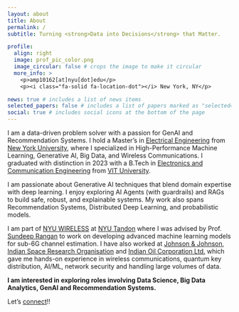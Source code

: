 ```yaml
---
layout: about
title: About
permalink: /
subtitle: Turning <strong>Data into Decisions</strong> that Matter.

profile:
  align: right
  image: prof_pic_color.png
  image_circular: false # crops the image to make it circular
  more_info: >
    <p>amp10162[at]nyu[dot]edu</p>
    <p><i class="fa-solid fa-location-dot"></i> New York, NY</p>

news: true # includes a list of news items
selected_papers: false # includes a list of papers marked as "selected={true}"
social: true # includes social icons at the bottom of the page
---
```



I am a data-driven problem solver with a passion for GenAI and Recommendation Systems. I hold a Master’s in [Electrical Engineering](https://engineering.nyu.edu/academics/departments/electrical-and-computer-engineering) from [New York University](https://www.nyu.edu/), where I specialized in High-Performance Machine Learning, Generative AI, Big Data, and Wireless Communications. I graduated with distinction in 2023 with a B.Tech in [Electronics and Communication Engineering](https://vit.ac.in/schools/school-of-electronics-engineering) from [VIT University](https://vit.ac.in/).

I am passionate about Generative AI techniques that blend domain expertise with deep learning. I enjoy exploring AI Agents (with guardrails) and RAGs to build safe, robust, and explainable systems. My work also spans Recommendation Systems, Distributed Deep Learning, and probabilistic models.

I am part of [NYU WIRELESS](https://engineering.nyu.edu/research-innovation/centers/nyu-wireless) at [NYU Tandon](https://engineering.nyu.edu/) where I was advised by Prof. [Sundeep Rangan](https://engineering.nyu.edu/faculty/sundeep-rangan) to work on developing advanced machine learning models for sub-6G channel estimation. I have also worked at [Johnson & Johnson](https://thenext.jnjmedtech.com/), [Indian Space Research Organisation](https://www.isro.gov.in/) and [Indian Oil Corporation Ltd.](https://www.iocl.com/) which gave me hands-on experience in wireless communications, quantum key distribution, AI/ML, network security and handling large volumes of data.

**I am interested in exploring roles involving Data Science, Big Data Analytics, GenAI and Recommendation Systems.**

Let’s [connect](https://www.linkedin.com/in/panuj/)!!













<!-- ***Data Science & Generative AI. Understanding the "black box" in AI.***

I’m a data-driven problem solver passionate about Generative AI and AI Agents. I hold a Master’s in [Electrical Engineering](https://www.engineering.columbia.edu/electrical-engineering-department) from [Columbia University](https://en.wikipedia.org/wiki/Columbia_University), specializing in Machine Learning, Generative AI, NLP, and Big Data. I completed my B.Tech. from [VIT University](https://en.wikipedia.org/wiki/Vellore_Institute_of_Technology) in 2023, graduating with distinction.

My interests include Generative AI techniques that facilitates the integration of domain knowledge and deep learning models. I am passionate about exploring how AI Agents(with guardrails) and RAGs can foster safe, robust, and explainable AI. I have also worked on other topics like Recommendation Systems, LLM finetuning and probabilistic models.

I was part of [DitecT lab](https://www.columbia.edu/~yf2578/) at [Columbia Engineering](https://www.engineering.columbia.edu) and I was advised by Dr. [Sharon Di](https://www.engineering.columbia.edu/faculty-staff/directory/sharon-di) & [Zhaobin Mo](https://zhaobinmo.github.io) where I developed a custom R-CNN model for autonomous vehicles to generate control signals and reducing data volume by 32% via Data distillation.

During my summer internship at Nokia, I designed an MLP-Mixer Autoencoder for 6G networks at [Nokia](https://www.nokia.com/), cutting model parameters by 50%, and fine-tuned LLMs to save 25+ hours on document summarization. Prior to Columbia University I have also worked at [ISRO](https://www.isro.gov.in/) and [Indian Oil Corporation Ltd.](https://en.wikipedia.org/wiki/Indian_Oil_Corporation) which gave me hands-on experience in AI, network security, and Data engineering.

My leadership as a PDL Fellow at Columbia University and volunteer work with the Blind People’s Association reflect my commitment to societal impact.

I am interested in exploring roles involving Data Science & Analytics, Generative AI, AI Agents and Recomendation systems. 

Let’s [connect](https://www.linkedin.com/in/patelapurva/)!! -->












<!-- Hi, 

I’m Apurva Patel — a data-driven problem solver with a passion for transforming cutting-edge technology into real-world solutions. I recently graduated with a Master’s in [Electrical Engineering](https://www.engineering.columbia.edu/electrical-engineering-department) from [Columbia University](https://en.wikipedia.org/wiki/Columbia_University), where I specialized in Machine Learning, Generative AI, NLP, and Big Data Analytics. My academic journey has been shaped by a relentless curiosity for solving complex challenges, and my work reflects a commitment to driving meaningful innovation.

At Columbia, I’ve had the privilege of merging theory with practice. As a Graduate Research Assistant, I developed a custom R-CNN architecture to optimize control signal generation for autonomous vehicles, achieving a 32% reduction in data volume through advanced data distillation techniques. My experience as a Graduate Teaching Assistant for Big Data Analytics and Data Visualization enabled me to mentor over 150+ students, sharing insights and fostering a collaborative learning environment.

Professionally, I’ve worked on the frontier of technology at [Nokia](https://www.nokia.com/), where I designed a MLP-Mixer based Autoencoder for 6G channel data compression, outperforming industry benchmarks with a 50% reduction in model parameters. I’ve also fine-tuned large language models (LLMs) to streamline tasks like document summarization, saving teams 25+ hours.

My journey began at Vellore Institute of Technology, where I graduated as a Dean’s List scholar, ranked 4<sup>th</sup> out of 155 students. My internships at [ISRO](https://www.isro.gov.in/) and [Indian Oil Corporation Ltd.](https://en.wikipedia.org/wiki/Indian_Oil_Corporation) gave me hands-on experience in AI, network security, and data acquisition, fueling my passion for leveraging technology to solve critical problems.

Beyond academics and work, I’ve cultivated leadership skills as a PDL Fellow and Department Representative at Columbia, leading initiatives to enhance student experiences. My volunteer work with the Blind People’s Association in India, where I helped teach math and economics to underprivileged communities, underscores my belief in the power of technology and education to drive societal change.

I’m eager to continue pushing the boundaries of AI and machine learning to create scalable, impactful solutions. I am interested in roles involving Data Science & Analytics, Generative AI, AI Agents and Recomendation systems. 

Let’s [connect](https://www.linkedin.com/in/patelapurva/) and collaborate!! 
 -->










<!-- Hi, 

I’m Apurva Patel, a recent MS graduate in [Electrical Engineering](https://www.engineering.columbia.edu/electrical-engineering-department) from [Columbia University](https://en.wikipedia.org/wiki/Columbia_University) with a passion for Machine Learning, Generative AI, and Big Data. My journey spans developing cutting-edge solutions like an Autoencoder for 6G networks at Nokia and optimizing autonomous vehicle control systems using AI during my graduate research. With hands-on experience in NLP, LLM fine-tuning, and scalable AI solutions, I’m driven to bridge the gap between innovative technology and real-world impact. 

I am interested in roles involving Data Science & Analytics, Generative AI, AI Agents and Recomendation systems. Let’s [connect](https://www.linkedin.com/in/patelapurva/) and collaborate!!  -->